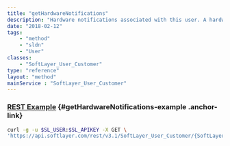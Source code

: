 ```yaml
---
title: "getHardwareNotifications"
description: "Hardware notifications associated with this user. A hardware notification links a user to a piece of hardware, and that user will be notified if any monitors on that hardware fail, if the monitors have a status of 'Notify User'."
date: "2018-02-12"
tags:
    - "method"
    - "sldn"
    - "User"
classes:
    - "SoftLayer_User_Customer"
type: "reference"
layout: "method"
mainService : "SoftLayer_User_Customer"
---
```


### [REST Example](#getHardwareNotifications-example) <a href="/article/rest/"><i class="fas fa-question"></i></a> {#getHardwareNotifications-example .anchor-link} 
```bash
curl -g -u $SL_USER:$SL_APIKEY -X GET \
'https://api.softlayer.com/rest/v3.1/SoftLayer_User_Customer/{SoftLayer_User_CustomerID}/getHardwareNotifications'
```
